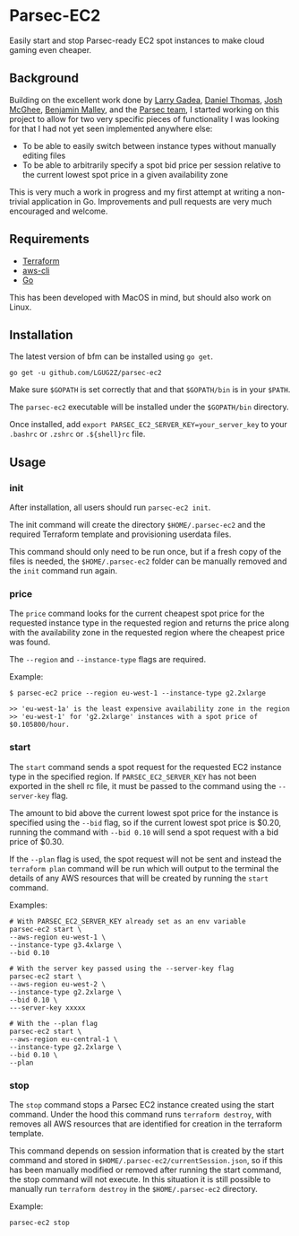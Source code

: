 # Parsec-EC2
Easily start and stop Parsec-ready EC2 spot instances to make cloud gaming even cheaper.

## Background
Building on the excellent work done by [Larry Gadea](https://lg.io/), [Daniel Thomas](https://github.com/DanielThomas/ec2gaming),
[Josh McGhee](https://github.com/joshpmcghee/parsec-terraform), [Benjamin Malley](https://github.com/BenjaminMalley/ec2gaming),
and the [Parsec team](https://parsec.tv/), I started working on this project to allow for two very specific pieces of 
functionality I was looking for that I had not yet seen implemented anywhere else:

* To be able to easily switch between instance types without manually editing files
* To be able to arbitrarily specify a spot bid price per session relative to the current lowest spot price in a given availability zone

This is very much a work in progress and my first attempt at writing a non-trivial application in Go. Improvements and pull
requests are very much encouraged and welcome.

## Requirements
* [Terraform](https://github.com/hashicorp/terraform)
* [aws-cli](https://github.com/aws/aws-cli)
* [Go](https://github.com/golang/go)

This has been developed with MacOS in mind, but should also work on Linux.

## Installation
The latest version of bfm can be installed using `go get`.

```
go get -u github.com/LGUG2Z/parsec-ec2
```

Make sure `$GOPATH` is set correctly that and that `$GOPATH/bin` is in your `$PATH`.

The `parsec-ec2` executable will be installed under the `$GOPATH/bin` directory.

Once installed, add `export PARSEC_EC2_SERVER_KEY=your_server_key` to your `.bashrc` or `.zshrc` or `.${shell}rc` file.

## Usage
### init
After installation, all users should run `parsec-ec2 init`.

The init command will create the directory `$HOME/.parsec-ec2` and the required Terraform template and provisioning
userdata files.

This command should only need to be run once, but if a fresh copy of the files is needed, the `$HOME/.parsec-ec2`
folder can be manually removed and the `init` command run again.

### price
The `price` command looks for the current cheapest spot price for the requested instance type in the requested region
and returns the price along with the availability zone in the requested region where the cheapest price was found.

The `--region` and `--instance-type` flags are required.

Example:
```
$ parsec-ec2 price --region eu-west-1 --instance-type g2.2xlarge

>> 'eu-west-1a' is the least expensive availability zone in the region 
>> 'eu-west-1' for 'g2.2xlarge' instances with a spot price of $0.105800/hour.
```

### start
The `start` command sends a spot request for the requested EC2 instance type in the specified region.
If `PARSEC_EC2_SERVER_KEY` has not been exported in the shell rc file, it must be passed to the command using the `--server-key` flag.

The amount to bid above the current lowest spot price for the instance is specified using the `--bid` flag, so if the
current lowest spot price is $0.20, running the command with `--bid 0.10` will send a spot request with a bid price
of $0.30.

If the `--plan` flag is used, the spot request will not be sent and instead the `terraform plan` command will be run
which will output to the terminal the details of any AWS resources that will be created by running the `start` command.

Examples:
```
# With PARSEC_EC2_SERVER_KEY already set as an env variable
parsec-ec2 start \
--aws-region eu-west-1 \
--instance-type g3.4xlarge \
--bid 0.10
```
```
# With the server key passed using the --server-key flag
parsec-ec2 start \
--aws-region eu-west-2 \
--instance-type g2.2xlarge \
--bid 0.10 \ 
---server-key xxxxx
```
```
# With the --plan flag
parsec-ec2 start \
--aws-region eu-central-1 \
--instance-type g2.2xlarge \
--bid 0.10 \
--plan
```

### stop
The `stop` command stops a Parsec EC2 instance created using the start command. Under the hood this command runs 
`terraform destroy`, with removes all AWS resources that are identified for creation in the terraform template.

This command depends on session information that is created by the start command and stored in `$HOME/.parsec-ec2/currentSession.json`,
so if this has been manually modified or removed after running the start command, the stop command will not execute. In
this situation it is still possible to manually run `terraform destroy` in the `$HOME/.parsec-ec2` directory.

Example:

```
parsec-ec2 stop
```
